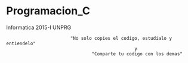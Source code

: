 # Programacion_C
Informatica 2015-I UNPRG
  
                            "No solo copies el codigo, estudialo y entiendelo"
                                                    y
                                    "Comparte tu codigo con los demas"


